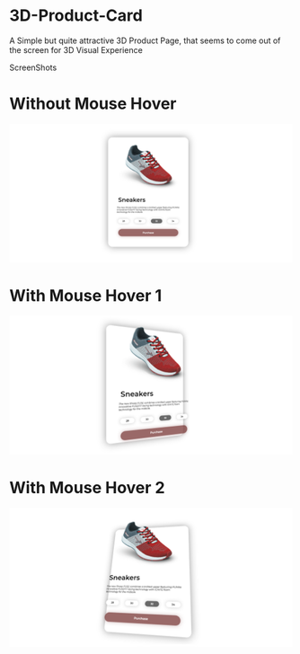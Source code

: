 # 3D-Product-Card
A Simple but quite attractive 3D Product Page, that seems to come out of the screen for 3D Visual Experience

ScreenShots
# Without Mouse Hover

![screenshot  1](https://github.com/aakashkumarjee/3D-Product-Card/blob/main/screenshots/no-mouse.png?raw=true)

# With Mouse Hover 1

![screenshot  2](https://github.com/aakashkumarjee/3D-Product-Card/blob/main/screenshots/mouse-hover-1.png?raw=true)

# With Mouse Hover 2

![screenshot  3](https://github.com/aakashkumarjee/3D-Product-Card/blob/main/screenshots/mouse-hover-2.png?raw=truee)
